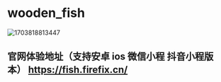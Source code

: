 # wooden_fish

![1703818813447](https://github.com/PengyanMingJack/WoodenFishFlutter/assets/15820159/d400288d-6cf7-43ea-aca4-bbeba5170d2e)

## 官网体验地址（支持安卓 ios 微信小程 抖音小程版本） https://fish.firefix.cn/
